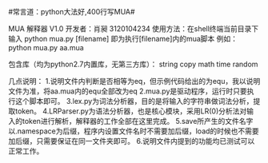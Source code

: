 #常言道：python大法好,400行写MUA#

MUA 解释器 V1.0 开发者：肖昶 3120104234
使用方法：在shell终端当前目录下输入
python mua.py [filename]
即为执行[filename]内的mua脚本
例如：python mua.py aa.mua

包含库（均为python2.7内置库，无第三方库）：
string
copy
math
time
random

几点说明：
1.说明文件内判断是否相等为eq，但示例代码给出的为equ，我以说明文件为准，将aa.mua内的equ全部改为eq
2.mua.py是驱动程序，运行时只要执行这个脚本即可。
3.lex.py为词法分析器，目的是将输入的字符串做词法分析，提取token。
4.LRParser.py为语法分析器，也是核心模块，采用LR(0)分析法对输入的token进行解析，解释器的工作全部在这里完成。
5.save所产生的文件名字以.namespace为后缀，程序内设置文件名时不需要加后缀，load的时候也不需要加后缀，只需要保证在同一文件夹即可。
6.说明文件内提到的功能均已测试可以正常工作。
